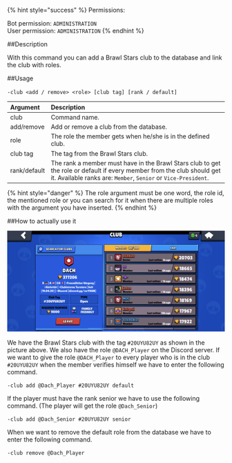 {% hint style="success" %}
Permissions:

Bot permission: `ADMINISTRATION`<br>User permission: `ADMINISTRATION`
{% endhint %}

##Description

With this command you can add a Brawl Stars club to the database and link the club with roles. 

##Usage

`-club <add / remove> <role> [club tag] [rank / default]`

| Argument | Description |
| :--- | :--- | 
| club | Command name. |
| add/remove | Add or remove a club from the database. |
| role | The role the member gets when he/she is in the defined club. |
| club tag | The tag from the Brawl Stars club. |
| rank/default | The rank a member must have in the Brawl Stars club to get the role or default if every member from the club should get it. Available ranks are: `Member`, `Senior` or `Vice-President`. |

{% hint style="danger" %}
The role argument must be one word, the role id, the mentioned role or you can search for it when there are multiple roles with the argument you have inserted.
{% endhint %}

##How to actually use it

![](../../assets/DACH_Club.png)

We have the Brawl Stars club with the tag `#20UYU82UY` as shown in the picture above. We also have the role `@DACH_Player` on the Discord server. If we want to give the role `@DACH_Player` to every player who is in the club `#20UYU82UY` when the member verifies himself we have to enter the following command.

```
-club add @Dach_Player #20UYU82UY default
```

If the player must have the rank senior we have to use the following command. (The player will get the role `@Dach_Senior`)

```
-club add @Dach_Senior #20UYU82UY senior
```

When we want to remove the default role from the database we have to enter the following command.

```
-club remove @Dach_Player
```